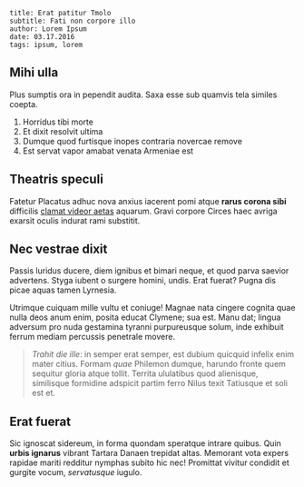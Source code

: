 ```
title: Erat patitur Tmolo
subtitle: Fati non corpore illo
author: Lorem Ipsum
date: 03.17.2016
tags: ipsum, lorem
```

## Mihi ulla

Plus sumptis ora in pependit audita. Saxa esse sub
quamvis tela similes coepta.

1. Horridus tibi morte
2. Et dixit resolvit ultima
3. Dumque quod furtisque inopes contraria novercae remove
4. Est servat vapor amabat venata Armeniae est

## Theatris speculi

Fatetur Placatus adhuc nova anxius iacerent pomi atque **rarus corona sibi**
difficilis [clamat videor aetas](http://zeus.ugent.be/) aquarum. Gravi corpore
Circes haec avriga exarsit oculis indurat rami substitit.


## Nec vestrae dixit

Passis luridus ducere, diem ignibus et bimari neque, et quod parva saevior
advertens. Styga iubent o surgere homini, undis. Erat fuerat? Pugna dis picae
aquas tamen Lyrnesia.

Utrimque cuiquam mille vultu et coniuge! Magnae nata cingere cognita quae nulla
deos anum enim, posita educat Clymene; sua est. Manu dat; lingua adversum pro
nuda gestamina tyranni purpureusque solum, inde exhibuit ferrum mediam percussis
penetrale movere.

> *Trahit die ille*: in semper erat semper, est dubium quicquid infelix enim
> mater citius. Formam *quae* Philemon dumque, harundo fronte quem sequitur
> gloria atque tollit. Territa ululatibus quod alienisque, similisque formidine
> adspicit partim ferro Nilus texit Tatiusque et soli est et.

## Erat fuerat

Sic ignoscat sidereum, in forma quondam speratque intrare quibus. Quin **urbis
ignarus** vibrant Tartara Danaen trepidat altas. Memorant vota expers rapidae
mariti redditur nymphas subito hic nec! Promittat vivitur condidit et gurgite
vocum, *servatusque* iugulo.